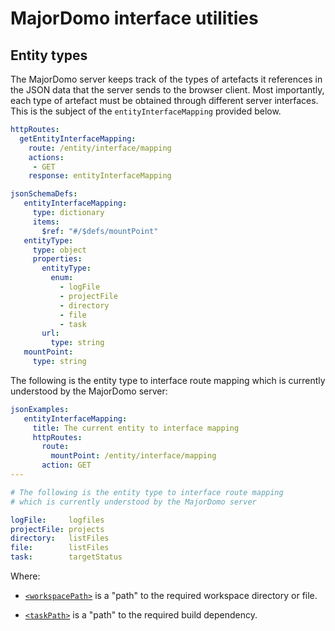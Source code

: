 # MajorDomo interface utilities

<!-- toc -->

## Entity types

The MajorDomo server keeps track of the types of artefacts it references
in the JSON data that the server sends to the browser client. Most
importantly, each type of artefact must be obtained through different
server interfaces. This is the subject of the `entityInterfaceMapping`
provided below.

```yaml
httpRoutes:
  getEntityInterfaceMapping:
    route: /entity/interface/mapping
    actions:
     - GET
    response: entityInterfaceMapping
```

```yaml
jsonSchemaDefs:
   entityInterfaceMapping:
     type: dictionary
     items:
       $ref: "#/$defs/mountPoint"
   entityType:
     type: object
     properties:
       entityType:
         enum:
           - logFile
           - projectFile
           - directory
           - file
           - task
       url:
         type: string
   mountPoint:
     type: string
```

The following is the entity type to interface route mapping which is
currently understood by the MajorDomo server:

```yaml
jsonExamples:
   entityInterfaceMapping:
     title: The current entity to interface mapping
     httpRoutes:
       route:
         mountPoint: /entity/interface/mapping
       action: GET
---

# The following is the entity type to interface route mapping
# which is currently understood by the MajorDomo server

logFile:     logfiles
projectFile: projects
directory:   listFiles
file:        listFiles
task:        targetStatus

```

Where:

- [`<workspacePath>`](Files.md#workspace-paths) is a "path" to the
  required workspace directory or file.

- [`<taskPath>`](Build.md#task-paths) is a "path" to the required build
  dependency.
